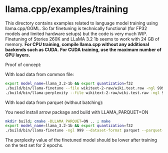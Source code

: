 # llama.cpp/examples/training

This directory contains examples related to language model training using llama.cpp/GGML.
So far finetuning is technically functional (for FP32 models and limited hardware setups) but the code is very much WIP.
Finetuning of Stories 260K and LLaMA 3.2 1b seems to work with 24 GB of memory.
**For CPU training, compile llama.cpp without any additional backends such as CUDA.**
**For CUDA training, use the maximum number of GPU layers.**

Proof of concept:

With load data from common file:

``` sh
export model_name=llama_3.2-1b && export quantization=f32
./build/bin/llama-finetune --file wikitext-2-raw/wiki.test.raw -ngl 999 --model models/${model_name}-${quantization}.gguf -c 512 -b 512 -ub 512
./build/bin/llama-perplexity --file wikitext-2-raw/wiki.test.raw -ngl 999 --model finetuned-model.gguf
```

With load data from parquet (without batching):

You need install arrow package and build with LLAMA_PARQUET=ON

``` sh
mkdir build; cmake -DLLAMA_PARQUET=ON .. ; make
export model_name=llama_3.2-1b && export quantization=f32
./build/bin/llama-finetune -ngl 999 --dataset-format parquet --parquet-path parquet.parquet --tokens-column tokens --model models/${model_name}-${quantization}.gguf -c 512 -b 512 -ub 512
```
The perplexity value of the finetuned model should be lower after training on the test set for 2 epochs.

